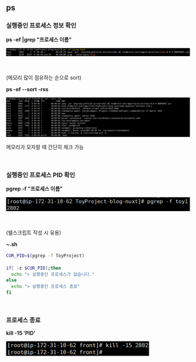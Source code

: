 ## ps

### 실행중인 프로세스 정보 확인

**ps -ef |grep "프로세스 이름"**

![](assets/markdown-img-paste-20180828154719920.png)

&nbsp;

(메모리 많이 점유하는 순으로 sort)

**ps -ef --sort -rss**

![](assets/markdown-img-paste-20180828155343654.png)

메모리가 모자랄 때 간단히 체크 가능

&nbsp;

### 실행중인 프로세스 PID 확인

**pgrep -f "프로세스 이름"**

![](assets/markdown-img-paste-20180828154739799.png)

&nbsp;

(쉘스크립트 작성 시 유용)

**~.sh**
```bash
CUR_PID=$(pgrep -f ToyProject)

if[ -z $CUR_PID];then
  echo "> 실행중인 프로세스가 없습니다."
else
  echo "> 실행중인 프로세스 종료"
fi
```

&nbsp;

### 프로세스 종료

**kill -15 'PID'**

![](assets/markdown-img-paste-20180828155518105.png)

&nbsp;
&nbsp;
